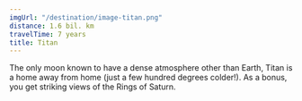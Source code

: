 ```yaml
---
imgUrl: "/destination/image-titan.png"
distance: 1.6 bil. km
travelTime: 7 years
title: Titan
---
```


The only moon known to have a dense atmosphere other than Earth, Titan
is a home away from home (just a few hundred degrees colder!). As a
bonus, you get striking views of the Rings of Saturn.
